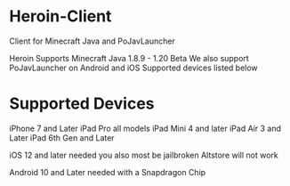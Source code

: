 # Heroin-Client
Client for Minecraft Java and PoJavLauncher

Heroin Supports Minecraft Java 1.8.9 - 1.20 Beta
We also support PoJavLauncher on Android and iOS Supported devices listed below

# Supported Devices
iPhone 7 and Later
iPad Pro all models
iPad Mini 4 and later
iPad Air 3 and Later
iPad 6th Gen and Later

iOS 12 and later needed 
you also most be jailbroken Altstore will not work 

Android 10 and Later needed with a Snapdragon Chip
